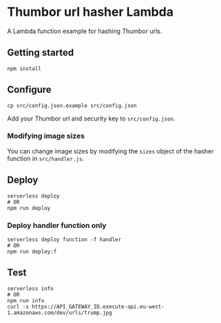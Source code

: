 # Thumbor url hasher Lambda

A Lambda function example for hashing Thumbor urls.

## Getting started

```
npm install
```

## Configure

```
cp src/config.json.example src/config.json
```

Add your Thumbor url and security key to `src/config.json`.

### Modifying image sizes

You can change image sizes by modifying the `sizes` object of the hasher function in `src/handler.js`.

## Deploy

```
serverless deploy
# OR
npm run deploy
```

### Deploy handler function only

```
serverless deploy function -f handler
# OR
npm run deploy:f
```

## Test

```
serverless info
# OR
npm run info
curl -s https://API_GATEWAY_ID.execute-api.eu-west-1.amazonaws.com/dev/urls/trump.jpg
```